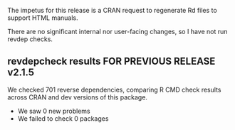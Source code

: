 The impetus for this release is a CRAN request to regenerate Rd files to support HTML manuals. 

There are no significant internal nor user-facing changes, so I have not run revdep checks.

## revdepcheck results FOR PREVIOUS RELEASE v2.1.5

We checked 701 reverse dependencies, comparing R CMD check results across CRAN and dev versions of this package.

 * We saw 0 new problems
 * We failed to check 0 packages
